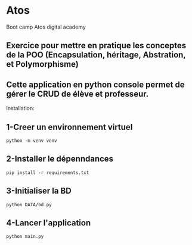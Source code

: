 # Atos
Boot camp Atos digital academy 
## Exercice pour mettre en pratique les conceptes de la POO (Encapsulation, héritage, Abstration, et Polymorphisme)
## Cette application en python console permet de gérer le CRUD de élève et professeur.
Installation:
## 1-Creer un environnement virtuel
`python -m venv venv`
## 2-Installer le dépenndances
`pip install -r requirements.txt`
## 3-Initialiser la BD
`python DATA/bd.py`
## 4-Lancer l'application
`python main.py`
